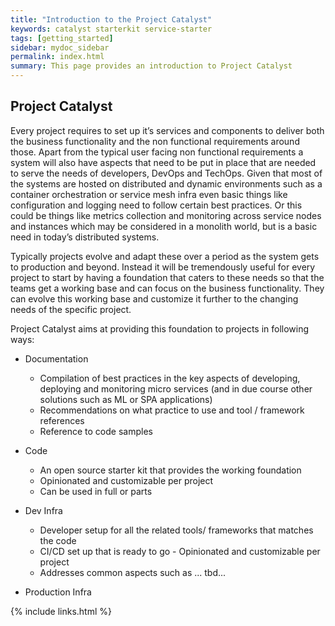 ```yaml
---
title: "Introduction to the Project Catalyst"
keywords: catalyst starterkit service-starter
tags: [getting_started]
sidebar: mydoc_sidebar
permalink: index.html
summary: This page provides an introduction to Project Catalyst
---
```



## Project Catalyst

Every project requires to set up it’s services and components to deliver both the business functionality and the non functional requirements around those. Apart from the typical user facing non functional requirements a system will also have aspects that need to be put in place that are needed to serve the needs of developers, DevOps and TechOps. Given that most of the systems are hosted on distributed and dynamic environments such as a container orchestration or service mesh infra even basic things like configuration and logging need to follow certain best practices. Or this could be things like metrics collection and monitoring across service nodes and instances which may be considered in a monolith world, but is a basic need in today’s distributed systems. 

Typically projects evolve and adapt these over a period as the system gets to production and beyond. Instead it will be tremendously useful for every project to start by having a foundation that caters to these needs so that the teams get a working base and can focus on the business functionality. They can evolve this working base and customize it further to the changing needs of the specific project.

Project Catalyst aims at providing this foundation to projects in following ways:
* Documentation
  * Compilation of best practices in the key aspects of developing, deploying and monitoring micro services (and in due course other solutions such as ML or SPA applications)
  * Recommendations on what practice to use and tool / framework references
  * Reference to code samples

* Code
  * An open source starter kit that provides the working foundation
  * Opinionated and customizable per project
  * Can be used in full or parts

* Dev Infra
  * Developer setup for all the related tools/ frameworks that matches the code
  * CI/CD  set up that is ready to go - Opinionated and customizable per project
  * Addresses common aspects such as ... tbd...

* Production Infra

{% include links.html %}
